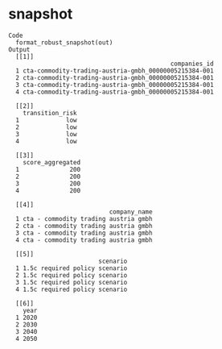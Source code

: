 # snapshot

    Code
      format_robust_snapshot(out)
    Output
      [[1]]
                                                 companies_id
      1 cta-commodity-trading-austria-gmbh_00000005215384-001
      2 cta-commodity-trading-austria-gmbh_00000005215384-001
      3 cta-commodity-trading-austria-gmbh_00000005215384-001
      4 cta-commodity-trading-austria-gmbh_00000005215384-001
      
      [[2]]
        transition_risk
      1             low
      2             low
      3             low
      4             low
      
      [[3]]
        score_aggregated
      1              200
      2              200
      3              200
      4              200
      
      [[4]]
                                company_name
      1 cta - commodity trading austria gmbh
      2 cta - commodity trading austria gmbh
      3 cta - commodity trading austria gmbh
      4 cta - commodity trading austria gmbh
      
      [[5]]
                             scenario
      1 1.5c required policy scenario
      2 1.5c required policy scenario
      3 1.5c required policy scenario
      4 1.5c required policy scenario
      
      [[6]]
        year
      1 2020
      2 2030
      3 2040
      4 2050
      


